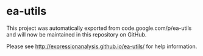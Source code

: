 # ea-utils
This project was automatically exported from code.google.com/p/ea-utils and will now be maintained in this repository on GitHub.

Please see http://expressionanalysis.github.io/ea-utils/ for help information.
